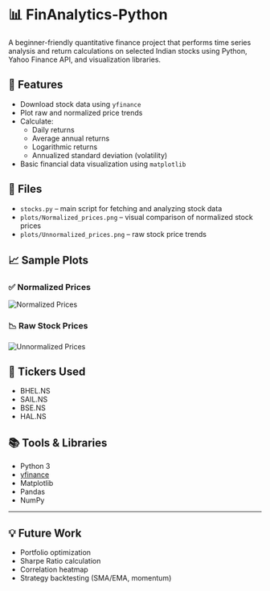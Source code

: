 # 📊 FinAnalytics-Python

A beginner-friendly quantitative finance project that performs time series analysis and return calculations on selected Indian stocks using Python, Yahoo Finance API, and visualization libraries.

## 🚀 Features

- Download stock data using `yfinance`
- Plot raw and normalized price trends
- Calculate:
  - Daily returns
  - Average annual returns
  - Logarithmic returns
  - Annualized standard deviation (volatility)
- Basic financial data visualization using `matplotlib`

## 📂 Files

- `stocks.py` – main script for fetching and analyzing stock data
- `plots/Normalized_prices.png` – visual comparison of normalized stock prices
- `plots/Unnormalized_prices.png` – raw stock price trends

## 📈 Sample Plots

### ✅ Normalized Prices
![Normalized Prices](plots/Normalized_prices.png)

### 📉 Raw Stock Prices
![Unnormalized Prices](plots/Unnormalized_prices.png)

## 📌 Tickers Used

- BHEL.NS
- SAIL.NS
- BSE.NS
- HAL.NS

## 📚 Tools & Libraries

- Python 3
- [yfinance](https://pypi.org/project/yfinance/)
- Matplotlib
- Pandas
- NumPy

---

## 💡 Future Work

- Portfolio optimization
- Sharpe Ratio calculation
- Correlation heatmap
- Strategy backtesting (SMA/EMA, momentum)
